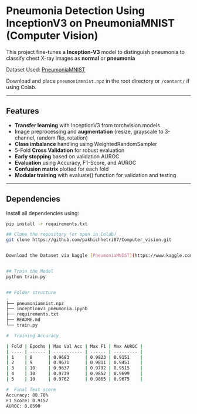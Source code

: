# Pneumonia Detection Using InceptionV3 on PneumoniaMNIST (Computer Vision)
This project fine-tunes a **Inception-V3** model to distinguish pneumonia to classify chest X-ray images as **normal** or **pneumonia**

Dataset Used: [PneumoniaMNIST](https://www.kaggle.com/datasets/rijulshr/pneumoniamnist/data?select=pneumoniamnist.npz)

Download and place `pneumoniamnist.npz` in the root directory or `/content/` if using Colab.

---

##  Features

- **Transfer learning** with InceptionV3 from torchvision.models
- Image preprocessing and **augmentation** (resize, grayscale to 3-channel, random flip, rotation)
- **Class imbalance** handling using WeightedRandomSampler
- 5-Fold **Cross Validation** for robust evaluation
- **Early stopping** based on validation AUROC
- **Evaluation** using Accuracy, F1-Score, and AUROC
- **Confusion matrix** plotted for each fold
- **Modular training** with evaluate() function for validation and testing

---

##  Dependencies

Install all dependencies using:

```bash
pip install -r requirements.txt

## Clone the repository (or open in Colab)
git clone https://github.com/pakhichhetri07/Computer_vision.git


Download the Dataset via kaggle [PneumoniaMNIST](https://www.kaggle.com/datasets/rijulshr/pneumoniamnist/data?select=pneumoniamnist.npz) dataset 


## Train the Model
python train.py


## Folder structure 
.
├── pneumoniamnist.npz
├── inceptionv3_pneumonia.ipynb
├── requirements.txt
├── README.md
└── train.py

#  Training Accuracy

| Fold | Epochs | Max Val Acc | Max F1 | Max AUROC |
| ---- | ------ | ----------- | ------ | --------- |
| 1    | 8      | 0.9683      | 0.9823 | 0.9151    |
| 2    | 9      | 0.9671      | 0.9811 | 0.9451    |
| 3    | 10     | 0.9637      | 0.9792 | 0.9515    |
| 4    | 10     | 0.9739      | 0.9852 | 0.9699    |
| 5    | 10     | 0.9762      | 0.9865 | 0.9675    |

#  Final Test score
Accuracy: 88.78%
F1 Score: 0.9157
AUROC: 0.8590








